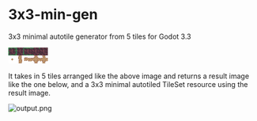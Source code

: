 # 3x3-min-gen
3x3 minimal autotile generator from 5 tiles for Godot 3.3

![input.png](input.png)

It takes in 5 tiles arranged like the above image and returns a result image like the one below, and a 3x3 minimal autotiled TileSet resource using the result image.

![output.png](output.png)
